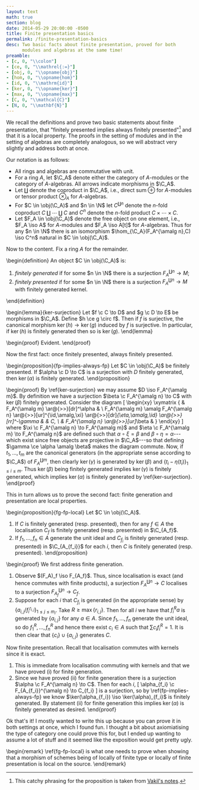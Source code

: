 ```yaml
---
layout: text
math: true
section: blog
date: 2014-05-29 20:00:00 -0500
title: Finite presentation basics
permalink: /finite-presentation-basics
desc: Two basic facts about finite presentation, proved for both
      modules and algebras at the same time!
preamble:
- [c, 0, "\\colon"]
- [ce, 0, "\\mathrel{:=}"]
- [obj, 0, "\\opname{obj}"]
- [hom, 0, "\\opname{hom}"]
- [id, 0, "\\mathrm{id}"]
- [ker, 0, "\\opname{ker}"]
- [max, 0, "\\opname{max}"]
- [C, 0, "\\mathcal{C}"]
- [N, 0, "\\mathbf{N}"]
---
```


We recall the definitions and prove two basic statements about finite
presentation, that "finitely presented implies always finitely
presented"[^always] and that it is a local property. The proofs in the
setting of modules and in the setting of algebras are completely
analogous, so we will abstract very slightly and address both at once.

Our notation is as follows:

- All rings and algebras are commutative with unit.
- For a ring $A$, let $\C_A$ denote either the category of $A$-modules
  or the category of $A$-algebras. All arrows indicate morphisms in
  $\C_A$.
- Let $\amalg$ denote the coproduct in $\C_A$, i.e., direct sum
  $\oplus$ for $A$-modules or tensor product $\otimes_A$ for
  $A$-algebras.
- For $C \in \obj(\C_A)$ and $n \in \N$ let $C^{\amalg n}$ denote the
  $n$-fold coproduct $C \amalg \cdots \amalg C$ and $C^n$ denote the
  $n$-fold product $C \times \cdots \times C$.
- Let $F_A \in \obj(\C_A)$ denote the free object on one element,
  i.e., $F_A \iso A$ for $A$-modules and $F_A \iso A[t]$ for
  $A$-algebras. Thus for any $n \in \N$ there is an isomorphism
  $\hom_{\C_A}(F_A^{\amalg n},C) \iso C^n$ natural in $C \in
  \obj(\C_A)$.

Now to the content. Fix a ring $A$ for the remainder.

\begin{definition}
An object $C \in \obj(\C_A)$ is:

1. *finitely generated* if for some $n \in \N$ there is a surjection
   $F_A^{\amalg n} \to M$;
2. *finitely presented* if for some $n \in \N$ there is a surjection
   $F_A^{\amalg n} \to M$ with finitely generated kernel.

\end{definition}

\begin{lemma}{ker-surjection}
Let $f \c C \to D$ and $g \c D \to E$ be morphisms in $\C_A$.  Define
$h \ce g \circ f$. Then if $f$ is surjective, the canonical morphism
$\ker(h) \to \ker(g)$ induced by $f$ is surjective. In particular, if
$\ker(h)$ is finitely generated then so is $\ker(g)$.
\end{lemma}

\begin{proof}
Evident.
\end{proof}

Now the first fact: once finitely presented, always finitely
presented.

\begin{proposition}{fp-implies-always-fp}
Let $C \in \obj(\C_A)$ be finitely presented. If $\alpha \c D \to C$
is a surjection with $D$ finitely generated, then $\ker(\alpha)$ is
finitely generated.
\end{proposition}

\begin{proof}
By \ref{ker-surjection} we may assume $D \iso F_A^{\amalg m}$. By
definition we have a surjection $\beta \c F_A^{\amalg n} \to C$ with
$\ker(\beta)$ finitely generated. Consider the diagram
\[
\begin{xy}
\xymatrix {
 & F_A^{\amalg m} \ar@{>>}[dr]^\alpha & \\
 F_A^{\amalg m} \amalg F_A^{\amalg n}
 \ar@{>>}[ur]^{\id\,\amalg\,\xi}
 \ar@{>>}[dr]_{\eta\,\amalg\,\id}
 \ar@{>>}[rr]^-\gamma
 & & C, \\
 & F_A^{\amalg n} \ar@{>>}[ur]_\beta &
}
\end{xy}
\]
where $\xi \c F_A^{\amalg n} \to F_A^{\amalg m}$ and $\eta \c
F_A^{\amalg m} \to F_A^{\amalg n}$ are defined such that $\alpha \circ
\xi = \beta$ and $\beta \circ \eta = \alpha$---which exist since free
objects are projective in $\C_A$---so that defining $\gamma \ce \alpha
\amalg \beta$ makes the diagram commute. Now, if $t_1,\ldots,t_m$ are
the canonical generators (in the appropriate sense according to
$\C_A$) of $F_A^{\amalg m}$, then clearly $\ker(\gamma)$ is generated
by $\ker(\beta)$ and $\{t_i - \eta(t_i)\}_{1 \le i \le m}$. Thus
$\ker(\beta)$ being finitely generated implies $\ker(\gamma)$ is
finitely generated, which implies $\ker(\alpha)$ is finitely generated
by \ref{ker-surjection}.
\end{proof}

This in turn allows us to prove the second fact: finite generation and
presentation are local properties.

\begin{proposition}{fg-fp-local}
Let $C \in \obj(\C_A)$.

1. If $C$ is finitely generated (resp. presented), then for any $f \in
   A$ the localisation $C_f$ is finitely generated (resp. presented)
   in $\C_{A_f}$.
2. If $f_1,\ldots,f_n \in A$ generate the unit ideal and $C_{f_i}$ is
   finitely generated (resp. presented) in $\C_{A_{f_i}}$ for each
   $i$, then $C$ is finitely generated (resp. presented).
\end{proposition}

\begin{proof}
We first address finite generation.

1. Observe $(F_A)_f \iso F_{A_f}$. Thus, since localisation is exact
   (and hence commutes with finite products), a surjection
   $F_A^{\amalg n} \to C$ localises to a surjection $F_{A_f}^{\amalg
   n} \to C_f$.
2. Suppose for each $i$ that $C_{f_i}$ is generated (in the
   appropriate sense) by $\{a_{i,j}/f_i^{r_{i,j}}\}_{1 \le j \le
   m_i}$.  Take $R \ge \max\{r_{i,j}\}$. Then for all $i$ we have that
   $f_i^Ra$ is generated by $\{a_{i,j}\}$ for any $a \in A$. Since
   $f_1,\ldots,f_n$ generate the unit ideal, so do
   $f_1^R,\ldots,f_n^R$ and hence there exist $c_i \in A$ such that
   $\sum c_if_i^R = 1$. It is then clear that $\{c_i\} \cup
   \{a_{i,j}\}$ generates $C$.

Now finite presentation. Recall that localisation commutes with
kernels since it is exact.

1. This is immediate from localisation commuting with kernels and that
   we have proved (i) for finite generation.
2. Since we have proved (ii) for finite generation there is a
   surjection $\alpha \c F_A^{\amalg n} \to C$. Then for each $i$,
   \[
   \alpha_{f_i} \c F_{A_{f_i}}^{\amalg n} \to C_{f_i}
   \]
   is a surjection, so by \ref{fp-implies-always-fp} we know
   $\ker(\alpha_{f_i}) \iso \ker(\alpha)_{f_i}$ is finitely
   generated. By statement (ii) for finite generation this implies
   $\ker(\alpha)$ is finitely generated as desired.  \end{proof}

Ok that's it! I mostly wanted to write this up because you can prove
it in both settings at once, which I found fun. I thought a bit about
axiomiatising the type of category one could prove this for, but I
ended up wanting to assume a lot of stuff and it seemed like the
exposition would get pretty ugly.

\begin{remark}
\ref{fg-fp-local} is what one needs to prove when showing that a
morphism of schemes being of locally of finite type or locally of
finite presentation is local on the source.
\end{remark}



[^always]:
    This catchy phrasing for the proposition is taken from [Vakil's
    notes][vakil].



[vakil]: //math216.wordpress.com/